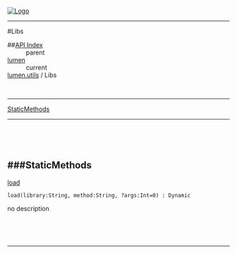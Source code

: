 
[![Logo](../../../images/logo.png)](../../../index.html)

---

#Libs


##[API Index](../../../api/index.html#lumen.utils)   
&emsp;&emsp;&emsp;parent    
[lumen](../)     
&emsp;&emsp;&emsp;current    
[lumen.utils](./) / Libs

<br/>

---


[StaticMethods](#StaticMethods)   


---

&nbsp;   

&nbsp;   

<a class="lift" name="StaticMethods" ></a>
###StaticMethods   
---
<a class="lift" name="load" href="#load">load</a>



`load(library:String, method:String, ?args:Int=0) : Dynamic`

<span class="small_desc_flat"> no description </span>   

&nbsp;   



&nbsp;
&nbsp;
&nbsp;

---  


&nbsp;   
&nbsp;   